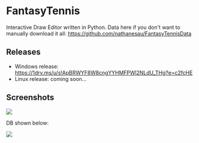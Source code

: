 # FantasyTennis

Interactive Draw Editor written in Python. Data here if you don't want to manually download it all: https://github.com/nathanesau/FantasyTennisData

## Releases

* Windows release: https://1drv.ms/u/s!ApBRWYF8W8cngYYHMFPWl2NLdU_THg?e=c2fcHE
* Linux release: coming soon...

## Screenshots

![](https://raw.githubusercontent.com/nathanesau/FantasyTennis/master/fantasy-tennis-slides/images/fantasy-tennis.png)

DB shown below:

![](https://raw.githubusercontent.com/nathanesau/FantasyTennis/master/screenshots/backend.PNG)

